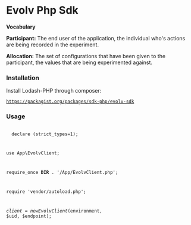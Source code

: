 <h1>Evolv Php Sdk</h1>

<strong>Vocabulary</strong>

<strong>Participant:</strong> The end user of the application, the individual who's actions are being recorded in the experiment.

<strong>Allocation:</strong>  The set of configurations that have been given to the participant, the values that are being experimented against.

<h3>Installation</h3>

Install Lodash-PHP through composer:

<code>https://packagist.org/packages/sdk-php/evolv-sdk</code>

<h3>Usage</h3>

<code>
  <?php

declare (strict_types=1);

use  App\EvolvClient;

require_once __DIR__ . '/App/EvolvClient.php';

require 'vendor/autoload.php';

$client = new EvolvClient($environment, $uid, $endpoint);

</code>
